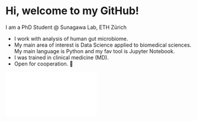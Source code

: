 # Hi, welcome to my GitHub!
I am a PhD Student @ Sunagawa Lab, ETH Zürich

- I work with analysis of human gut microbiome. 
- My main area of interest is Data Science applied to biomedical sciences. My main language is Python and my fav tool is Jupyter Notebook.
- I was trained in clinical medicine (MD).
- Open for cooperation. 🤝

<a href="https://github.com/valentynbez">
  <img align="center" width="49%" src="./header.svg" />
</a>
<div>
<a href="https://github.com/valentynbez">
  <img align="center" width="49%" src="./acti_comm.svg" />
</div>
